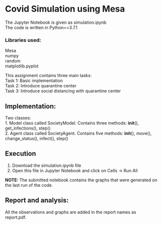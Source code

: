 # Covid Simulation using Mesa
The Jupyter Notebook is given as simulation.ipynb  
The code is written in Python==3.7.1

### Libraries used:
Mesa  
numpy  
random  
matplotlib.pyplot  

This assignment contains three main tasks:  
Task 1: Basic implementation  
Task 2: Introduce quarantine center  
Task 3: Introduce social distancing with quarantine center  

## Implementation:
Two classes:  
    1. Model class called SocietyModel. Contains three methods: __init__(), get_infections(), step()  
    2. Agent class called SocietyAgent. Contains five methods: __init__(), move(), change_status(), infect(), step()  

## Execution
1. Download the simulation.ipynb file  
2. Open this file in Jupyter Notebook and click on Cells -> Run All  

**NOTE:** The submitted notebook contains the graphs that were generated on the last run of the code.

## Report and analysis:
All the observations and graphs are added in the report names as report.pdf.
